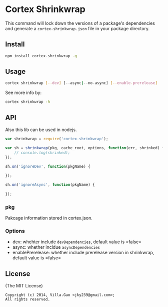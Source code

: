 # Cortex Shrinkwrap

This command will lock down the versions of a package's dependencies and generate a `cortex-shrinkwrap.json` file in your package directory.

## Install 

``` bash
npm install cortex-shrinkwrap -g
```

## Usage

``` bash
cortex shrinkwrap [--dev] [--async|--no-async] [--enable-prerelease]
```

See more info by:

``` bash
cortex shrinkwrap -h
```

## API

Also this lib can be used in nodejs.

```javascript
var shrinkwrap = require('cortex-shrinkwrap');

var sh = shrinkwrap(pkg, cache_root, options, function(err, shrinked) {
    // console.log(shrinked);
});

sh.on('ignoreDev', function(pkgName) {
  
});

sh.on('ignoreAsync', function(pkgName) {
  
});

```

### pkg

Pakcage information stored in cortex.json.

### Options

* dev: whehter include `devDependencies`, default value is =false=
* async: whether incldue `asyncDependencies`
* enablePrerelease: whether include prerelease version in shrinkwrap, default value is =false=


## License

(The MIT License)

    Copyright (c) 2014, Villa.Gao <jky239@gmail.com>;
    All rights reserved.
